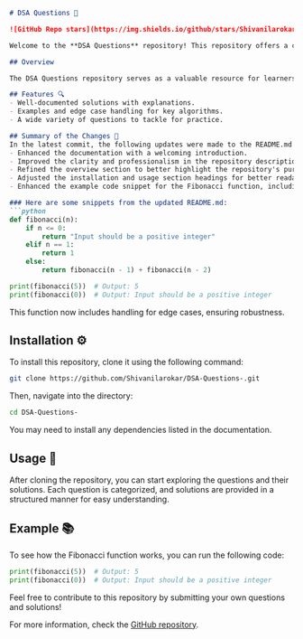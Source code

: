 ```markdown
# DSA Questions 🌟

![GitHub Repo stars](https://img.shields.io/github/stars/Shivanilarokar/DSA-Questions-) ![GitHub forks](https://img.shields.io/github/forks/Shivanilarokar/DSA-Questions-) ![GitHub issues](https://img.shields.io/github/issues/Shivanilarokar/DSA-Questions-) [![GitHub license](https://img.shields.io/badge/license-MIT-blue.svg)](https://github.com/Shivanilarokar/DSA-Questions-/blob/master/LICENSE) [![Python version](https://img.shields.io/badge/python-3.8%2B-blue.svg)](https://www.python.org/downloads/release/python-380/)

Welcome to the **DSA Questions** repository! This repository offers a comprehensive collection of questions covering various data structures and algorithms, along with well-documented solutions and explanations. This resource is perfect for students and professionals looking to enhance their problem-solving skills.

## Overview

The DSA Questions repository serves as a valuable resource for learners and developers looking to enhance their skills in data structures and algorithms.

## Features 🔍
- Well-documented solutions with explanations.
- Examples and edge case handling for key algorithms.
- A wide variety of questions to tackle for practice.

## Summary of the Changes 📝
In the latest commit, the following updates were made to the README.md file:
- Enhanced the documentation with a welcoming introduction.
- Improved the clarity and professionalism in the repository description.
- Refined the overview section to better highlight the repository's purpose.
- Adjusted the installation and usage section headings for better readability.
- Enhanced the example code snippet for the Fibonacci function, including edge case handling.

### Here are some snippets from the updated README.md:
```python
def fibonacci(n):
    if n <= 0:
        return "Input should be a positive integer"
    elif n == 1:
        return 1
    else:
        return fibonacci(n - 1) + fibonacci(n - 2)

print(fibonacci(5))  # Output: 5
print(fibonacci(0))  # Output: Input should be a positive integer
```
This function now includes handling for edge cases, ensuring robustness.

## Installation ⚙️
To install this repository, clone it using the following command:
```bash
git clone https://github.com/Shivanilarokar/DSA-Questions-.git
```
Then, navigate into the directory:
```bash
cd DSA-Questions-
```
You may need to install any dependencies listed in the documentation.

## Usage 🚀
After cloning the repository, you can start exploring the questions and their solutions. Each question is categorized, and solutions are provided in a structured manner for easy understanding.

## Example 📚
To see how the Fibonacci function works, you can run the following code:
```python
print(fibonacci(5))  # Output: 5
print(fibonacci(0))  # Output: Input should be a positive integer
```

Feel free to contribute to this repository by submitting your own questions and solutions!

For more information, check the [GitHub repository](https://github.com/Shivanilarokar/DSA-Questions-).
```